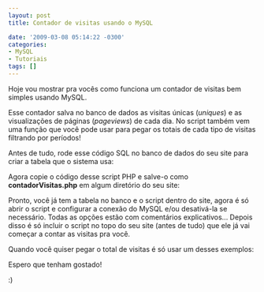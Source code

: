 ```yaml
---
layout: post
title: Contador de visitas usando o MySQL

date: '2009-03-08 05:14:22 -0300'
categories:
- MySQL
- Tutoriais
tags: []
---
```

Hoje vou mostrar pra vocês como funciona um contador de visitas bem simples usando MySQL.

Esse contador salva no banco de dados as visitas únicas (<em>uniques</em>) e as visualizações de páginas (<em>pageviews</em>) de cada dia. No script também vem uma função que você pode usar para pegar os totais de cada tipo de visitas filtrando por períodos!

Antes de tudo, rode esse código SQL no banco de dados do seu site para criar a tabela que o sistema usa:


<div data-gist-id="646bc7331a6fb1aaea58" data-gist-show-loading="false"></div>

Agora copie o código desse script PHP e salve-o como <strong>contadorVisitas.php</strong> em algum diretório do seu site:


<div data-gist-id="bd186d47c838bccfe7bc" data-gist-show-loading="false"></div>

Pronto, você já tem a tabela no banco e o script dentro do site, agora é só abrir o script e configurar a conexão do MySQL e/ou desativá-la se necessário. Todas as opções estão com comentários explicativos... Depois disso é só incluir o script no topo do seu site (antes de tudo) que ele já vai começar a contar as visitas pra você.

Quando você quiser pegar o total de visitas é só usar um desses exemplos:


<div data-gist-id="bab9a1c844c761eabe88" data-gist-show-loading="false"></div>

Espero que tenham gostado!

:)

